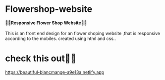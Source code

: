 # Flowershop-website

🌹💐**Responsive Flower Shop Website**🌹🌷
<br>
<br>
This is an front end design for an flower shoping website ,that is responsive according to the mobiles.
created using html and css..

# check this out🫵🏻
https://beautiful-blancmange-a9e13a.netlify.app
